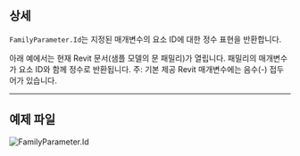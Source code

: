 ## 상세
`FamilyParameter.Id`는 지정된 매개변수의 요소 ID에 대한 정수 표현을 반환합니다.

아래 예에서는 현재 Revit 문서(샘플 모델의 문 패밀리)가 열립니다. 패밀리의 매개변수가 요소 ID와 함께 정수로 반환됩니다. 주: 기본 제공 Revit 매개변수에는 음수(-) 접두어가 있습니다.
___
## 예제 파일

![FamilyParameter.Id](./Revit.Elements.FamilyParameter.Id_img.jpg)

